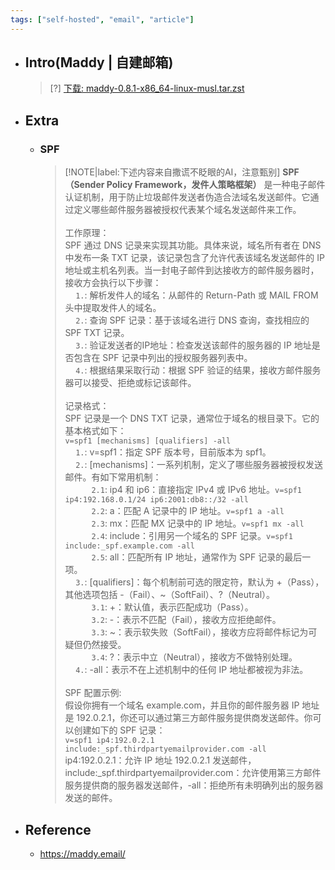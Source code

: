 ```yaml
---
tags: ["self-hosted", "email", "article"]
---
```


* ## Intro(Maddy | 自建邮箱)

    > [?] [下载: maddy-0.8.1-x86_64-linux-musl.tar.zst ](https://github.com/foxcpp/maddy/releases/download/v0.8.1/maddy-0.8.1-x86_64-linux-musl.tar.zst)

* ## Extra

    + ### SPF

        > [!NOTE|label:下述内容来自撒谎不眨眼的AI，注意甄别] **SPF（Sender Policy Framework，发件人策略框架）** 是一种电子邮件认证机制，用于防止垃圾邮件发送者伪造合法域名发送邮件。它通过定义哪些邮件服务器被授权代表某个域名发送邮件来工作。
        <br><br>工作原理：
        <br>SPF 通过 DNS 记录来实现其功能。具体来说，域名所有者在 DNS 中发布一条 TXT 记录，该记录包含了允许代表该域名发送邮件的 IP 地址或主机名列表。当一封电子邮件到达接收方的邮件服务器时，接收方会执行以下步骤：
        <br><span style='padding-left:1.2em'>`1.`: 解析发件人的域名：从邮件的 Return-Path 或 MAIL FROM 头中提取发件人的域名。
        <br><span style='padding-left:1.2em'>`2.`: 查询 SPF 记录：基于该域名进行 DNS 查询，查找相应的 SPF TXT 记录。
        <br><span style='padding-left:1.2em'>`3.`: 验证发送者的IP地址：检查发送该邮件的服务器的 IP 地址是否包含在 SPF 记录中列出的授权服务器列表中。
        <br><span style='padding-left:1.2em'>`4.`: 根据结果采取行动：根据 SPF 验证的结果，接收方邮件服务器可以接受、拒绝或标记该邮件。
        <br><br>记录格式：
        <br>SPF 记录是一个 DNS TXT 记录，通常位于域名的根目录下。它的基本格式如下：
        <br>`v=spf1 [mechanisms] [qualifiers] -all`
        <br><span style='padding-left:1.2em'>`1.`: v=spf1：指定 SPF 版本号，目前版本为 spf1。
        <br><span style='padding-left:1.2em'>`2.`: [mechanisms]：一系列机制，定义了哪些服务器被授权发送邮件。有如下常用机制：
        <br><span style='padding-left:3.0em'>`2.1`: ip4 和 ip6：直接指定 IPv4 或 IPv6 地址。`v=spf1 ip4:192.168.0.1/24 ip6:2001:db8::/32 -all`
        <br><span style='padding-left:3.0em'>`2.2`: a：匹配 A 记录中的 IP 地址。`v=spf1 a -all`
        <br><span style='padding-left:3.0em'>`2.3`: mx：匹配 MX 记录中的 IP 地址。`v=spf1 mx -all`
        <br><span style='padding-left:3.0em'>`2.4`: include：引用另一个域名的 SPF 记录。`v=spf1 include:_spf.example.com -all`
        <br><span style='padding-left:3.0em'>`2.5`: all：匹配所有 IP 地址，通常作为 SPF 记录的最后一项。
        <br><span style='padding-left:1.2em'>`3.`: [qualifiers]：每个机制前可选的限定符，默认为 +（Pass），其他选项包括 -（Fail）、~（SoftFail）、?（Neutral）。
        <br><span style='padding-left:3.0em'>`3.1`: +：默认值，表示匹配成功（Pass）。
        <br><span style='padding-left:3.0em'>`3.2`: -：表示不匹配（Fail），接收方应拒绝邮件。
        <br><span style='padding-left:3.0em'>`3.3`: ~：表示软失败（SoftFail），接收方应将邮件标记为可疑但仍然接受。
        <br><span style='padding-left:3.0em'>`3.4`: ?：表示中立（Neutral），接收方不做特别处理。
        <br><span style='padding-left:1.2em'>`4.`: -all：表示不在上述机制中的任何 IP 地址都被视为非法。
        <br><br>SPF 配置示例:
        <br>假设你拥有一个域名 example.com，并且你的邮件服务器 IP 地址是 192.0.2.1，你还可以通过第三方邮件服务提供商发送邮件。你可以创建如下的 SPF 记录：
        <br>`v=spf1 ip4:192.0.2.1 include:_spf.thirdpartyemailprovider.com -all`
        <br>ip4:192.0.2.1：允许 IP 地址 192.0.2.1 发送邮件，include:_spf.thirdpartyemailprovider.com：允许使用第三方邮件服务提供商的服务器发送邮件，-all：拒绝所有未明确列出的服务器发送的邮件。

* ## Reference
    + https://maddy.email/
